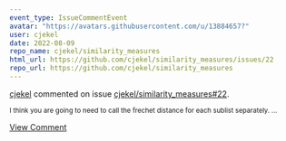 ```yaml
---
event_type: IssueCommentEvent
avatar: "https://avatars.githubusercontent.com/u/13884657?"
user: cjekel
date: 2022-08-09
repo_name: cjekel/similarity_measures
html_url: https://github.com/cjekel/similarity_measures/issues/22
repo_url: https://github.com/cjekel/similarity_measures
---
```


<a href='https://github.com/cjekel' target='_blank'>cjekel</a> commented on issue <a href='https://github.com/cjekel/similarity_measures/issues/22' target='_blank'>cjekel/similarity_measures#22</a>.

<small>I think you are going to need to call the frechet distance for each sublist separately....</small>

<a href='https://github.com/cjekel/similarity_measures/issues/22' target='_blank'>View Comment</a>